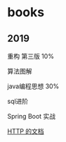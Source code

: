 # books
## 2019
重构 第三版 10%

算法图解 

java编程思想 30%

sql进阶 

Spring Boot 实战

[HTTP 的文档](https://developer.mozilla.org/zh-CN/docs/Web/HTTP)